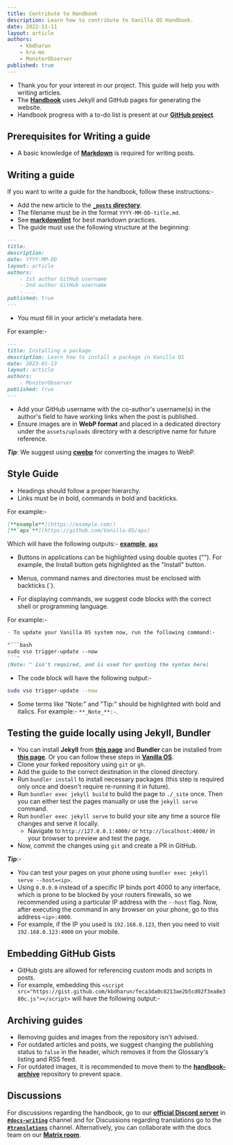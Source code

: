 ```yaml
---
title: Contribute to Handbook
description: Learn how to contribute to Vanilla OS Handbook.
date: 2022-11-11
layout: article
authors: 
    - kbdharun
    - kra-mo
    - MonsterObserver
published: true
---
```


- Thank you for your interest in our project. This guide will help you with writing articles.
- The [**Handbook**](https://github.com/Vanilla-OS/handbook) uses Jekyll and GitHub pages for generating the website.
- Handbook progress with a to-do list is present at our [**GitHub project**](https://github.com/orgs/Vanilla-OS/projects/2).

## Prerequisites for Writing a guide

- A basic knowledge of [**Markdown**](https://www.markdownguide.org/basic-syntax/) is required for writing posts.

## Writing a guide

If you want to write a guide for the handbook, follow these instructions:-
- Add the new article to the [**`_posts` directory**](https://github.com/Vanilla-OS/handbook/tree/main/_posts).
- The filename must be in the format `YYYY-MM-DD-title.md`.
- See [**markdownlint**](https://github.com/DavidAnson/markdownlint) for best markdown practices.
- The guide must use the following structure at the beginning:

```md
---
title:
description:
date: YYYY-MM-DD
layout: article
authors: 
    - 1st author GitHub username
    - 2nd author GitHub username
    - ...
published: true
---
```
- You must fill in your article's metadata here.

For example:-

```md
---
title: Installing a package
description: Learn how to install a package in Vanilla OS
date: 2023-01-13
layout: article
authors: 
    - MonsterObserver
published: true
---
```

- Add your GitHub username with the co-author's username(s) in the author's field to have working links when the post is published.
- Ensure images are in **WebP format** and placed in a dedicated directory under the `assets/uploads` directory with a descriptive name for future reference.

**_Tip_**: We suggest using [**cwebp**](https://developers.google.com/speed/webp/docs/cwebp) for converting the images to WebP.

## Style Guide

- Headings should follow a proper hierarchy.
- Links must be in bold, commands in bold and backticks. 

For example:-

```md
[**example**](https://example.com/)
[**`apx`**](https://github.com/Vanilla-OS/apx)
```

Which will have the following outputs:- [**example**](https://example.com/), [**`apx`**](https://github.com/Vanilla-OS/apx)

- Buttons in applications can be highlighted using double quotes (""). For example, the Install button gets highlighted as the "Install" button.

- Menus, command names and directories must be enclosed with backticks (`).

- For displaying commands, we suggest code blocks with the correct shell or programming language.

For example:-

```md
- To update your Vanilla OS system now, run the following command:-

"```bash
sudo vso trigger-update --now
```" 
(Note: " isn't required, and is used for quoting the syntax here)
```

- The code block will have the following output:-

```bash
sudo vso trigger-update --now
```

- Some terms like "Note:" and "Tip:" should be highlighted with bold and italics. For example:- `**_Note_**:-`.

## Testing the guide locally using Jekyll, Bundler

- You can install **Jekyll** from [**this page**](https://jekyllrb.com/docs/installation/) and **Bundler** can be installed from [**this page**](https://bundler.io). Or you can follow these steps in [**Vanilla OS**](/2023/01/23/install-jekyll-and-bundler.html).
- Clone your forked repository using `git` or `gh`.
- Add the guide to the correct destination in the cloned directory.
- Run `bundler install` to install necessary packages (this step is required only once and doesn't require re-running it in future).
- Run `bundler exec jekyll build` to build the page to `./_site` once. Then you can either test the pages manually or use the `jekyll serve` command.
- Run `bundler exec jekyll serve` to build your site any time a source file changes and serve it locally.
  - Navigate to `http://127.0.0.1:4000/` or `http://localhost:4000/` in your browser to preview and test the page.
- Now, commit the changes using `git` and create a PR in GitHub.

**_Tip_**:-
- You can test your pages on your phone using `bundler exec jekyll serve --host=<ip>`. 
- Using `0.0.0.0` instead of a specific IP binds port 4000 to any interface, which is prone to be blocked by your routers firewalls, so we recommended using a particular IP address with the `--host` flag. Now, after executing the command in any browser on your phone, go to this address `<ip>:4000`.
- For example, if the IP you used is `192.168.0.123`, then you need to visit `192.168.0.123:4000` on your mobile.

## Embedding GitHub Gists

- GitHub gists are allowed for referencing custom mods and scripts in posts.
- For example, embedding this `<script src="https://gist.github.com/kbdharun/feca3da0c8213ae2b5cd02f3ea8e380c.js"></script>` will have the following output:-

<script src="https://gist.github.com/kbdharun/feca3da0c8213ae2b5cd02f3ea8e380c.js"></script>

## Archiving guides

- Removing guides and images from the repository isn't advised.
- For outdated articles and posts, we suggest changing the publishing status to `false` in the header, which removes it from the Glossary's listing and RSS feed.
- For outdated images, it is recommended to move them to the [**handbook-archive**](https://github.com/Vanilla-OS/handbook-archive) repository to prevent space. 

## Discussions

For discussions regarding the handbook, go to our [**official Discord server**](https://discord.gg/3cD2Q7Ht3S) in [**`#docs-writing`**](https://discord.com/channels/1023243680829681704/1035287786330263703) channel and for Discussions regarding translations go to the [**`#translations`**](https://discord.com/channels/1023243680829681704/1037028192583692358) channel. Alternatively, you can collaborate with the docs team on our [**Matrix room**](https://matrix.to/#/#vanillaos-docs:matrix.org).
